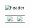 ![header](https://capsule-render.vercel.app/api?type=waving&color=auto&height=270&section=header&text=Hello%20World!&fontSize=70&animation=fadeIn&fontAlignY=38&desc=Wooin's%20GitHub%20Profile&descAlignY=54&descSize=22&descAlign=61)

<table>
  <tr>
    <td>
      <a href="https://solved.ac/oallo">
        <img src="http://mazassumnida.wtf/api/mini/generate_badge?boj=oallo"/>
      </a>
    </td>
    <td>
      <a href="https://github.com/Woo02in/github-readme-stats">
        <img src="https://github-readme-stats.vercel.app/api/top-langs/?username=Woo02in&layout=compact"/>
      </a>
    </td>
  </tr>
</table>



<!--[![Solved.ac
프로필](http://mazassumnida.wtf/api/v2/generate_badge?boj=oallo)](https://solved.ac/oallo)
-->
<!--
**Woo02in/Woo02in** is a ✨ _special_ ✨ repository because its `README.md` (this file) appears on your GitHub profile.

Here are some ideas to get you started:

- 🔭 I’m currently working on ...
- 🌱 I’m currently learning ...
- 👯 I’m looking to collaborate on ...
- 🤔 I’m looking for help with ...
- 💬 Ask me about ...
- 📫 How to reach me: ...
- 😄 Pronouns: ...
- ⚡ Fun fact: ...
-->
